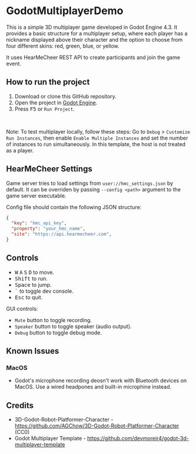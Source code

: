 # GodotMultiplayerDemo

This is a simple 3D multiplayer game developed in Godot Engine 4.3. It provides a basic structure for a multiplayer setup, where each player has a nickname displayed above their character and the option to choose from four different skins: red, green, blue, or yellow.

It uses HearMeCheer REST API to create participants and join the game event.

## How to run the project

1. Download or clone this GitHub repository.
2. Open the project in [Godot Engine](https://godotengine.org).
3. Press <kbd>F5</kbd> or `Run Project`.

<br>

Note: To test multiplayer locally, follow these steps:
Go to `Debug` > `Customize Run Instances`, then enable `Enable Multiple Instances` and set the number of instances to run simultaneously. In this template, the host is not treated as a player.

## HearMeCheer Settings

Game server tries to load settings from `user://hmc_settings.json` by default. It can be overriden by passing `--config <path>` argument to the game server executable.

Config file should contain the following JSON structure:

```json
{
  "key": "hmc_api_key",
  "property": "your_hmc_name",
  "site": "https://api.hearmecheer.com",
}
```

## Controls

* <kbd>W</kbd> <kbd>A</kbd> <kbd>S</kbd> <kbd>D</kbd> to move.
* <kbd>Shift</kbd> to run.
* <kbd>Space</kbd> to jump.
* <kbd>`</kbd> to toggle dev console.
* <kbd>Esc</kbd> to quit.

GUI controls:

* `Mute` button to toggle recording.
* `Speaker` button to toggle speaker (audio output).
* `Debug` button to toggle debug mode.

## Known Issues

### MacOS

* Godot's microphone recording deosn't work with Bluetooth devices on MacOS. Use a wired headpones and built-in microphine instead.

## Credits

* 3D-Godot-Robot-Platformer-Character - https://github.com/AGChow/3D-Godot-Robot-Platformer-Character (CC0)
* Godot Multiplayer Template - https://github.com/devmoreir4/godot-3d-multiplayer-template